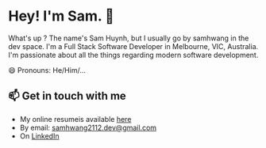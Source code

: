 # Hey! I'm Sam. 👋

<!--
**samhwang/samhwang** is a ✨ _special_ ✨ repository because its `README.md` (this file) appears on your GitHub profile.

Here are some ideas to get you started:

- 🔭 I’m currently working on ...
- 🌱 I’m currently learning ...
- 👯 I’m looking to collaborate on ...
- 🤔 I’m looking for help with ...
- 💬 Ask me about ...
- 📫 How to reach me: ...
- 😄 Pronouns: ...
- ⚡ Fun fact: ...
-->

What's up ? The name's Sam Huynh, but I usually go by samhwang in the dev space.
I'm a Full Stack Software Developer in Melbourne, VIC, Australia. I'm passionate
about all the things regarding modern software development.

😄 Pronouns: He/Him/...

## 📫 Get in touch with me

- My online resumeis available [here](https://samhwang.github.io)
- By email: samhwang2112.dev@gmail.com
- On [LinkedIn](https://www.linkedin.com/in/samhwang2112/)
